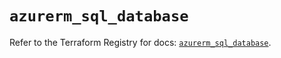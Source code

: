 # `azurerm_sql_database`

Refer to the Terraform Registry for docs: [`azurerm_sql_database`](https://registry.terraform.io/providers/hashicorp/azurerm/3.88.0/docs/resources/sql_database).
